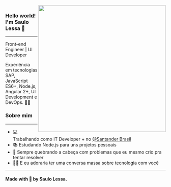 <img align="right" width="400" height="400" src="https://hum-systems.com/site/templates/images/jobs/developer_m.png">


### Hello world! I'm Saulo Lessa 👾
---
Front-end Engineer | UI Developer

Experiência em tecnologias SAP, JavaScript ES6+, Node.js, Angular 2+, UI Development e DevOps. :man_technologist:

### Sobre mim 
---

- 💻 Trabalhando como IT Developer + no [@Santander Brasil](https://www.santander.com.br)
- 📚 Estudando Node.js para uns projetos pessoais
- 🤯 Sempre quebrando a cabeça com problemas que eu mesmo crio pra tentar resolver
- 🐱‍🏍 E eu adoraria ter uma conversa massa sobre tecnologia com você

---
#### Made with 🖤 by Saulo Lessa. 
